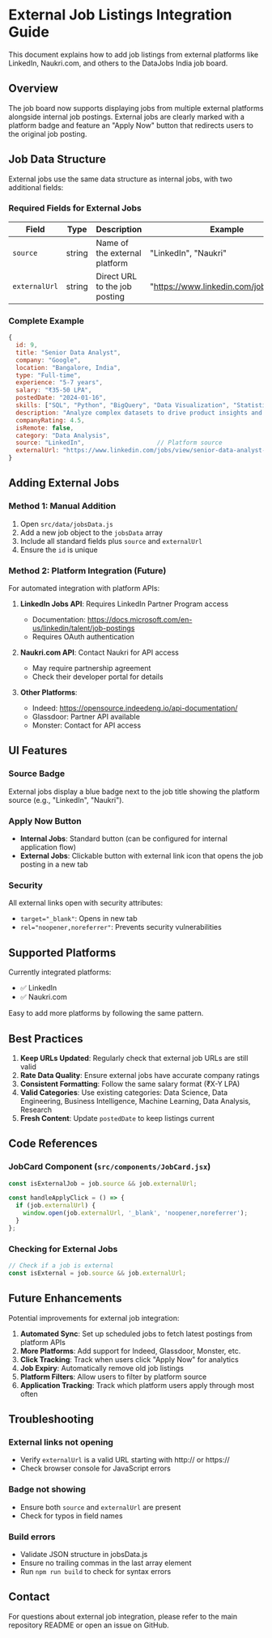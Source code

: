 # External Job Listings Integration Guide

This document explains how to add job listings from external platforms like LinkedIn, Naukri.com, and others to the DataJobs India job board.

## Overview

The job board now supports displaying jobs from multiple external platforms alongside internal job postings. External jobs are clearly marked with a platform badge and feature an "Apply Now" button that redirects users to the original job posting.

## Job Data Structure

External jobs use the same data structure as internal jobs, with two additional fields:

### Required Fields for External Jobs

| Field | Type | Description | Example |
|-------|------|-------------|---------|
| `source` | string | Name of the external platform | "LinkedIn", "Naukri" |
| `externalUrl` | string | Direct URL to the job posting | "https://www.linkedin.com/jobs/view/..." |

### Complete Example

```javascript
{
  id: 9,
  title: "Senior Data Analyst",
  company: "Google",
  location: "Bangalore, India",
  type: "Full-time",
  experience: "5-7 years",
  salary: "₹35-50 LPA",
  postedDate: "2024-01-16",
  skills: ["SQL", "Python", "BigQuery", "Data Visualization", "Statistics", "A/B Testing"],
  description: "Analyze complex datasets to drive product insights and business strategy.",
  companyRating: 4.5,
  isRemote: false,
  category: "Data Analysis",
  source: "LinkedIn",                    // Platform source
  externalUrl: "https://www.linkedin.com/jobs/view/senior-data-analyst-google"  // External URL
}
```

## Adding External Jobs

### Method 1: Manual Addition

1. Open `src/data/jobsData.js`
2. Add a new job object to the `jobsData` array
3. Include all standard fields plus `source` and `externalUrl`
4. Ensure the `id` is unique

### Method 2: Platform Integration (Future)

For automated integration with platform APIs:

1. **LinkedIn Jobs API**: Requires LinkedIn Partner Program access
   - Documentation: https://docs.microsoft.com/en-us/linkedin/talent/job-postings
   - Requires OAuth authentication

2. **Naukri.com API**: Contact Naukri for API access
   - May require partnership agreement
   - Check their developer portal for details

3. **Other Platforms**: 
   - Indeed: https://opensource.indeedeng.io/api-documentation/
   - Glassdoor: Partner API available
   - Monster: Contact for API access

## UI Features

### Source Badge
External jobs display a blue badge next to the job title showing the platform source (e.g., "LinkedIn", "Naukri").

### Apply Now Button
- **Internal Jobs**: Standard button (can be configured for internal application flow)
- **External Jobs**: Clickable button with external link icon that opens the job posting in a new tab

### Security
All external links open with security attributes:
- `target="_blank"`: Opens in new tab
- `rel="noopener,noreferrer"`: Prevents security vulnerabilities

## Supported Platforms

Currently integrated platforms:
- ✅ LinkedIn
- ✅ Naukri.com

Easy to add more platforms by following the same pattern.

## Best Practices

1. **Keep URLs Updated**: Regularly check that external job URLs are still valid
2. **Rate Data Quality**: Ensure external jobs have accurate company ratings
3. **Consistent Formatting**: Follow the same salary format (₹X-Y LPA)
4. **Valid Categories**: Use existing categories: Data Science, Data Engineering, Business Intelligence, Machine Learning, Data Analysis, Research
5. **Fresh Content**: Update `postedDate` to keep listings current

## Code References

### JobCard Component (`src/components/JobCard.jsx`)
```javascript
const isExternalJob = job.source && job.externalUrl;

const handleApplyClick = () => {
  if (job.externalUrl) {
    window.open(job.externalUrl, '_blank', 'noopener,noreferrer');
  }
};
```

### Checking for External Jobs
```javascript
// Check if a job is external
const isExternal = job.source && job.externalUrl;
```

## Future Enhancements

Potential improvements for external job integration:

1. **Automated Sync**: Set up scheduled jobs to fetch latest postings from platform APIs
2. **More Platforms**: Add support for Indeed, Glassdoor, Monster, etc.
3. **Click Tracking**: Track when users click "Apply Now" for analytics
4. **Job Expiry**: Automatically remove old job listings
5. **Platform Filters**: Allow users to filter by platform source
6. **Application Tracking**: Track which platform users apply through most often

## Troubleshooting

### External links not opening
- Verify `externalUrl` is a valid URL starting with http:// or https://
- Check browser console for JavaScript errors

### Badge not showing
- Ensure both `source` and `externalUrl` are present
- Check for typos in field names

### Build errors
- Validate JSON structure in jobsData.js
- Ensure no trailing commas in the last array element
- Run `npm run build` to check for syntax errors

## Contact

For questions about external job integration, please refer to the main repository README or open an issue on GitHub.
